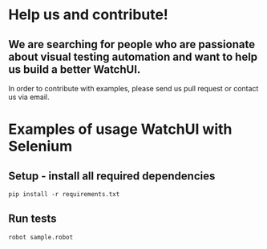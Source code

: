 # Help us and contribute!

## We are searching for people who are passionate about visual testing automation and want to help us build a better WatchUI.

In order to contribute with examples, please send us pull request or contact us via email.

# Examples of usage WatchUI with Selenium

## Setup - install all required dependencies

`pip install -r requirements.txt`

## Run tests

`robot sample.robot`
